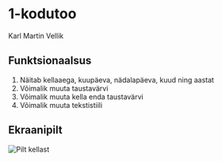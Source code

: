 # 1-kodutoo
Karl Martin Vellik

## Funktsionaalsus
1. Näitab kellaaega, kuupäeva, nädalapäeva, kuud ning aastat
2. Võimalik muuta taustavärvi
3. Võimalik muuta kella enda taustavärvi
4. Võimalik muuta tekstistiili

## Ekraanipilt

![Pilt kellast](https://cdn.discordapp.com/attachments/412324893762519061/950079033595531294/Kuvatommis_2022-03-06_191252.png)

